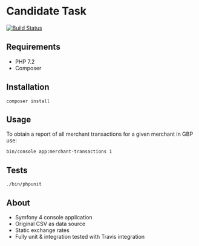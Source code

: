 # Candidate Task
[![Build Status](https://travis-ci.com/finchmeister/candidate-task.svg?branch=master)](https://travis-ci.com/finchmeister/candidate-task)
## Requirements
- PHP 7.2
- Composer

## Installation
```
composer install
```

## Usage

To obtain a report of all merchant transactions for a given merchant in GBP use:

```
bin/console app:merchant-transactions 1
```

## Tests
```
./bin/phpunit
```

## About

- Symfony 4 console application
- Original CSV as data source
- Static exchange rates
- Fully unit & integration tested with Travis integration